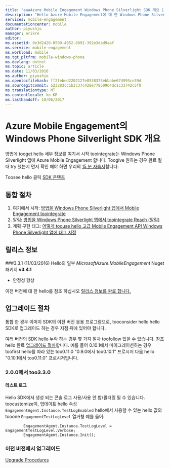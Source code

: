 ```yaml
---
title: "aaaAzure Mobile Engagement Windows Phone Silverlight SDK 개요 | Microsoft Docs"
description: "Hello Azure Mobile Engagement에 대 한 Windows Phone Silverlight SDK의 개요"
services: mobile-engagement
documentationcenter: mobile
author: piyushjo
manager: erikre
editor: 
ms.assetid: 0e3d2420-0509-4952-8891-392e3dad9aaf
ms.service: mobile-engagement
ms.workload: mobile
ms.tgt_pltfrm: mobile-windows-phone
ms.devlang: dotnet
ms.topic: article
ms.date: 11/03/2016
ms.author: piyushjo
ms.openlocfilehash: ff2febed2202127e0538373ebbabe674993ce39d
ms.sourcegitcommit: 523283cc1b3c37c428e77850964dc1c33742c5f0
ms.translationtype: MT
ms.contentlocale: ko-KR
ms.lasthandoff: 10/06/2017
---
```

# <a name="windows-phone-silverlight-sdk-overview-for-azure-mobile-engagement"></a>Azure Mobile Engagement의 Windows Phone Silverlight SDK 개요
방법에 tooget hello 세부 정보를 여기서 시작 toointegrate는 Windows Phone Silverlight 앱에 Azure Mobile Engagement 합니다. Toogive 원하는 경우 완료 될 때 try 했는지 먼저 확인 해야 하면 우리의 [15 분 자습서](mobile-engagement-windows-phone-get-started.md)합니다.

Toosee hello 클릭 [SDK 콘텐츠](mobile-engagement-windows-phone-sdk-content.md)

## <a name="integration-procedures"></a>통합 절차
1. 여기에서 시작: [방법을 Windows Phone Silverlight 앱에서 Mobile Engagement toointegrate](mobile-engagement-windows-phone-integrate-engagement.md)
2. 알림: [방법을 Windows Phone Silverlight 앱에서 toointegrate Reach (알림)](mobile-engagement-windows-phone-integrate-engagement-reach.md)
3. 계획 구현 태그: [어떻게 toouse hello 고급 Mobile Engagement API Windows Phone Silverlight 앱에 태그 지정](mobile-engagement-windows-phone-use-engagement-api.md)

## <a name="release-notes"></a>릴리스 정보
###<a name="331-11032016"></a>3.3.1 (11/03/2016)
Hello의 일부 *MicrosoftAzure.MobileEngagement* Nuget 패키지 **v3.4.1**

* 안정성 향상

이전 버전에 대 한 hello를 참조 하십시오 [릴리스 정보를 완료 합니다.](mobile-engagement-windows-phone-release-notes.md)

## <a name="upgrade-procedures"></a>업그레이드 절차
통합 한 경우 이미이 SDK의 이전 버전 응용 프로그램으로, tooconsider hello hello SDK로 업그레이드 하는 경우 지점 뒤에 있어야 합니다.

여러 버전의 SDK hello 누락 하는 경우 몇 가지 절차 toofollow 있을 수 있습니다. 참조 hello 완료 [업그레이드 절차](mobile-engagement-windows-phone-upgrade-procedure.md)합니다. 예를 들어 0.10.1에서 마이그레이션하는 경우 toofirst hello를 따라 있는 too0.11.0 "0.9.0에서 too0.10.1" 프로시저 다음 hello "0.10.1에서 too0.11.0" 프로시저입니다.

### <a name="from-200-too330"></a>2.0.0에서 too3.3.0
#### <a name="test-logs"></a>테스트 로그
Hello SDK에서 생성 되는 콘솔 로그 사용/사용 안 함/필터링 될 수 있습니다. toocustomize이, 업데이트 hello 속성 `EngagementAgent.Instance.TestLogEnabled` hello에서 사용할 수 있는 hello 값의 tooone `EngagementTestLogLevel` 열거형 예를 들어:

            EngagementAgent.Instance.TestLogLevel = EngagementTestLogLevel.Verbose;
            EngagementAgent.Instance.Init();

### <a name="upgrade-from-older-versions"></a>이전 버전에서 업그레이드
[Upgrade Procedures](mobile-engagement-windows-phone-upgrade-procedure.md)


